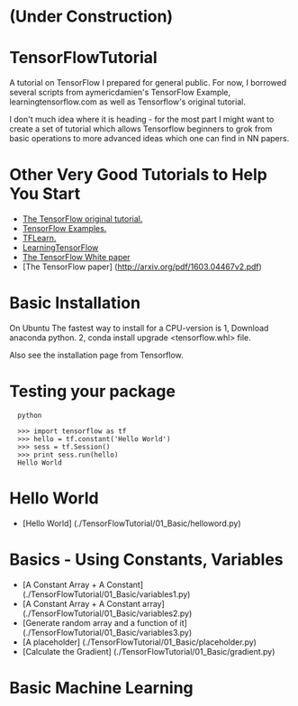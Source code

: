 # (Under Construction)

# TensorFlowTutorial

A tutorial on TensorFlow I prepared for general public.  For now, I
borrowed several scripts from aymericdamien's TensorFlow Example,
learningtensorflow.com as well as Tensorflow's original tutorial.

I don't much idea where it is heading - for the most part I might
want to create a set of tutorial which allows Tensorflow beginners to
grok from basic operations to more advanced ideas which one can find
in NN papers.

# Other Very Good Tutorials to Help You Start

* [The TensorFlow original tutorial.](https://www.tensorflow.org/)
* [TensorFlow Examples.](https://github.com/aymericdamien/TensorFlow-Examples)
* [TFLearn.](https://github.com/tflearn/tflearn)
* [LearningTensorFlow](http://learningtensorflow.com/examples/)
* [The TensorFlow White paper](http://download.tensorflow.org/paper/whitepaper2015.pdf)
* [The TensorFlow paper] (http://arxiv.org/pdf/1603.04467v2.pdf)

# Basic Installation

  On Ubuntu
  The fastest way to install for a CPU-version is
  1, Download anaconda python.
  2, conda install upgrade <tensorflow.whl> file.

  Also see the installation page from Tensorflow.
      

# Testing your package

      python

      >>> import tensorflow as tf
      >>> hello = tf.constant('Hello World')
      >>> sess = tf.Session()
      >>> print sess.run(hello)
      Hello World

# Hello World

* [Hello World] (./TensorFlowTutorial/01_Basic/helloword.py)
                              
# Basics - Using Constants, Variables

* [A Constant Array + A Constant]  (./TensorFlowTutorial/01_Basic/variables1.py)
* [A Constant Array + A Constant array]  (./TensorFlowTutorial/01_Basic/variables2.py)
* [Generate random array and a function of it]  (./TensorFlowTutorial/01_Basic/variables3.py)
* [A placeholder] (./TensorFlowTutorial/01_Basic/placeholder.py)
* [Calculate the Gradient] (./TensorFlowTutorial/01_Basic/gradient.py)

# Basic Machine Learning

